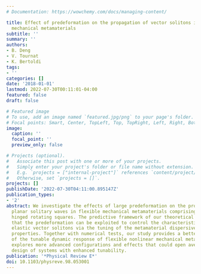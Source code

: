 ```yaml
---
# Documentation: https://wowchemy.com/docs/managing-content/

title: Effect of predeformation on the propagation of vector solitons in flexible
  mechanical metamaterials
subtitle: ''
summary: ''
authors:
- B. Deng
- V. Tournat
- K. Bertoldi
tags:
- ''
categories: []
date: '2018-01-01'
lastmod: 2022-07-30T00:11:01-04:00
featured: false
draft: false

# Featured image
# To use, add an image named `featured.jpg/png` to your page's folder.
# Focal points: Smart, Center, TopLeft, Top, TopRight, Left, Right, BottomLeft, Bottom, BottomRight.
image:
  caption: ''
  focal_point: ''
  preview_only: false

# Projects (optional).
#   Associate this post with one or more of your projects.
#   Simply enter your project's folder or file name without extension.
#   E.g. `projects = ["internal-project"]` references `content/project/deep-learning/index.md`.
#   Otherwise, set `projects = []`.
projects: []
publishDate: '2022-07-30T04:11:00.895147Z'
publication_types:
- '2'
abstract: We investigate the effects of large predeformation on the propagation of
  planar solitary waves in flexible mechanical metamaterials comprising an array of
  hinged rotating squares. The predictive framework of our theoretical analysis shows
  that the predeformation can be exploited to control the characteristics of the supported
  elastic vector solitons via the tuning of the metamaterial dispersive and nonlinear
  properties. Together with numerical tests, our study provides a better understanding
  of the tunable dynamic response of flexible nonlinear mechanical metamaterials and
  explores more advanced configurations and effects that could open avenues for the
  design of systems with enhanced tunability.
publication: '*Physical Review E*'
doi: 10.1103/physreve.98.053001
---
```

